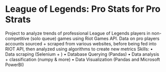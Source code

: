 # League of Legends: Pro Stats for Pro Strats
Project to analyze trends of professional League of Legends players in non-competitive (solo queue) games using Riot Games API.
Data on pro players accounts sourced + scraped from various websites, before being fed into RIOT API, then analyzed using algorithms to create new metrics
Skills:
•	Data scraping (Selenium + )
•	Database Querying (Pandas)
•	Data analysis + classification (numpy & more)
•	Data Visualization (Pandas and Microsoft PowerBI) 
 
